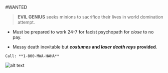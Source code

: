#WANTED
>**EVIL GENIUS** seeks minions to sacrifice their lives in world domination attempt.

* Must be prepared to work 24-7 for facist psychopath for *close* to no pay.

* Messy death inevitable but **_costumes_ and _laser death rays_ provided**. 

```
Call: **1-800-MWA-HAHA**
```
![alt text](http://www.minionnation.co.uk/images/shareimage.jpg "Minions!")